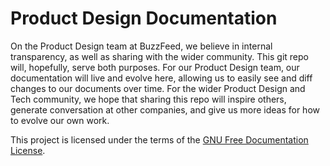 # Product Design Documentation

On the Product Design team at BuzzFeed, we believe in internal transparency, as well as sharing with the wider community. This git repo will, hopefully, serve both purposes. For our Product Design team, our documentation will live and evolve here, allowing us to easily see and diff changes to our documents over time. For the wider Product Design and Tech community, we hope that sharing this repo will inspire others, generate conversation at other companies, and give us more ideas for how to evolve our own work.

This project is licensed under the terms of the <a href = "https://www.gnu.org/licenses/licenses.html#FDL" > GNU Free Documentation License</a>.
